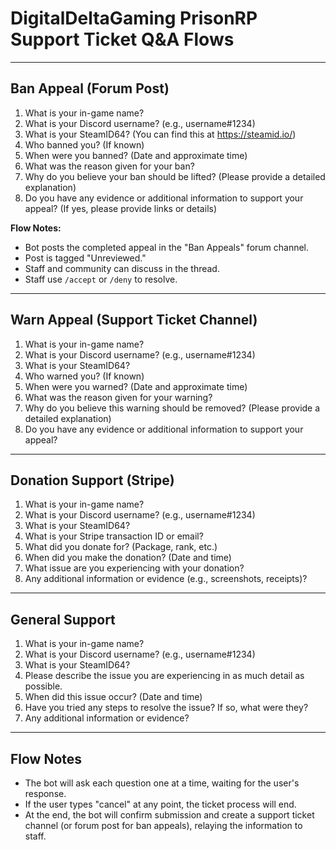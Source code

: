 # DigitalDeltaGaming PrisonRP Support Ticket Q&A Flows

---

## Ban Appeal (Forum Post)
1. What is your in-game name?
2. What is your Discord username? (e.g., username#1234)
3. What is your SteamID64? (You can find this at https://steamid.io/)
4. Who banned you? (If known)
5. When were you banned? (Date and approximate time)
6. What was the reason given for your ban?
7. Why do you believe your ban should be lifted? (Please provide a detailed explanation)
8. Do you have any evidence or additional information to support your appeal? (If yes, please provide links or details)

**Flow Notes:**
- Bot posts the completed appeal in the "Ban Appeals" forum channel.
- Post is tagged "Unreviewed."
- Staff and community can discuss in the thread.
- Staff use `/accept` or `/deny` to resolve.

---

## Warn Appeal (Support Ticket Channel)
1. What is your in-game name?
2. What is your Discord username? (e.g., username#1234)
3. What is your SteamID64?
4. Who warned you? (If known)
5. When were you warned? (Date and approximate time)
6. What was the reason given for your warning?
7. Why do you believe this warning should be removed? (Please provide a detailed explanation)
8. Do you have any evidence or additional information to support your appeal?

---

## Donation Support (Stripe)
1. What is your in-game name?
2. What is your Discord username? (e.g., username#1234)
3. What is your SteamID64?
4. What is your Stripe transaction ID or email?
5. What did you donate for? (Package, rank, etc.)
6. When did you make the donation? (Date and time)
7. What issue are you experiencing with your donation?
8. Any additional information or evidence (e.g., screenshots, receipts)?

---

## General Support
1. What is your in-game name?
2. What is your Discord username? (e.g., username#1234)
3. What is your SteamID64?
4. Please describe the issue you are experiencing in as much detail as possible.
5. When did this issue occur? (Date and time)
6. Have you tried any steps to resolve the issue? If so, what were they?
7. Any additional information or evidence?

---

## Flow Notes
- The bot will ask each question one at a time, waiting for the user's response.
- If the user types "cancel" at any point, the ticket process will end.
- At the end, the bot will confirm submission and create a support ticket channel (or forum post for ban appeals), relaying the information to staff. 